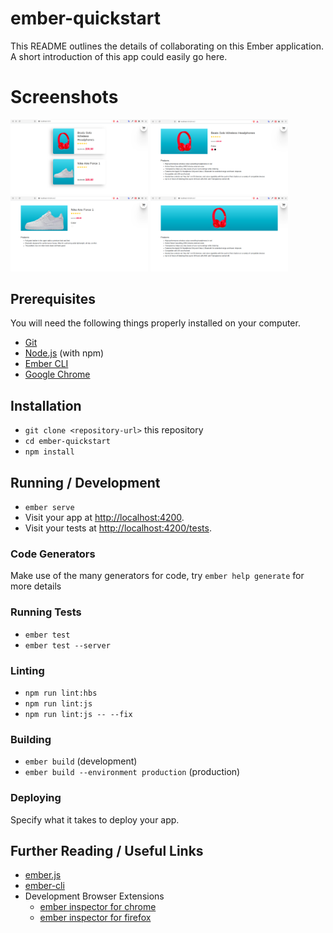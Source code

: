 # ember-quickstart

This README outlines the details of collaborating on this Ember application.
A short introduction of this app could easily go here.

# Screenshots
<img src="https://raw.githubusercontent.com/hasankarli/ember-quickstart/master/screenshots/index.png" width="220"></img>
<img src="https://raw.githubusercontent.com/hasankarli/ember-quickstart/master/screenshots/detail-1.png" width="220"></img>
<img src="https://raw.githubusercontent.com/hasankarli/ember-quickstart/master/screenshots/detail-3.png" width="220"></img>
<img src="https://raw.githubusercontent.com/hasankarli/ember-quickstart/master/screenshots/detail-2.png" width="220"></img>


## Prerequisites

You will need the following things properly installed on your computer.

* [Git](https://git-scm.com/)
* [Node.js](https://nodejs.org/) (with npm)
* [Ember CLI](https://ember-cli.com/)
* [Google Chrome](https://google.com/chrome/)

## Installation

* `git clone <repository-url>` this repository
* `cd ember-quickstart`
* `npm install`

## Running / Development

* `ember serve`
* Visit your app at [http://localhost:4200](http://localhost:4200).
* Visit your tests at [http://localhost:4200/tests](http://localhost:4200/tests).

### Code Generators

Make use of the many generators for code, try `ember help generate` for more details

### Running Tests

* `ember test`
* `ember test --server`

### Linting

* `npm run lint:hbs`
* `npm run lint:js`
* `npm run lint:js -- --fix`

### Building

* `ember build` (development)
* `ember build --environment production` (production)

### Deploying

Specify what it takes to deploy your app.

## Further Reading / Useful Links

* [ember.js](https://emberjs.com/)
* [ember-cli](https://ember-cli.com/)
* Development Browser Extensions
  * [ember inspector for chrome](https://chrome.google.com/webstore/detail/ember-inspector/bmdblncegkenkacieihfhpjfppoconhi)
  * [ember inspector for firefox](https://addons.mozilla.org/en-US/firefox/addon/ember-inspector/)
